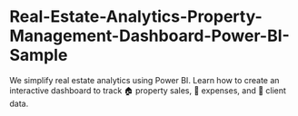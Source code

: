 # Real-Estate-Analytics-Property-Management-Dashboard-Power-BI-Sample
 We simplify real estate analytics using Power BI.  Learn how to create an interactive dashboard to track 🏠 property sales, 💼 expenses, and 👥 client data. 
